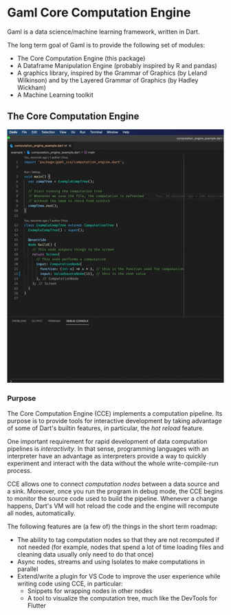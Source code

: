 # Gaml Core Computation Engine

Gaml is a data science/machine learning framework, written in Dart.

The long term goal of Gaml is to provide the following set of modules:

- The Core Computation Engine (this package)
- A Dataframe Manipulation Engine (probably inspired by R and pandas)
- A graphics library, inspired by the Grammar of Graphics (by Leland Wilkinson) and by the Layered Grammar of Graphics (by Hadley Wickham)
- A Machine Learning toolkit

## The Core Computation Engine

![Demo](./demo.gif)

### Purpose

The Core Computation Engine (CCE) implements a computation pipeline. Its purpose is to provide tools for interactive development by taking advantage of some of Dart's builtin features, in particular, the *hot reload* feature.

One important requirement for rapid development of data computation pipelines is *interactivity*. In that sense, programming languages with an interpreter have an advantage as interpreters provide a way to quickly experiment and interact with the data without the whole write-compile-run process.

CCE allows one to connect *computation nodes* between a data source and a sink. Moreover, once you run the program in debug mode, the CCE begins to monitor the source code used to build the pipeline. Whenever a change happens, Dart's VM will hot reload the code and the engine will recompute all nodes, automatically.

The following features are (a few of) the things in the short term roadmap:
- The ability to tag computation nodes so that they are not recomputed if not needed (for example, nodes that spend a lot of time loading files and cleaning data usually only need to do that once)
- Async nodes, streams and using Isolates to make computations in parallel
- Extend/write a plugin for VS Code to improve the user experience while writing code using CCE, in particular:
  - Snippets for wrapping nodes in other nodes
  - A tool to visualize the computation tree, much like the DevTools for Flutter